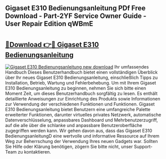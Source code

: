 ## Gigaset E310 Bedienungsanleitung PDf Free Download - Part-2YF Service Owner Guide - User Repair Edition qWBmE

# <h2><a href="http://df3zy4.blite.top/?on=Gigaset+E310+Bedienungsanleitung">🔗Download 👉🔴 Gigaset E310 Bedienungsanleitung</a></h2>

[![Gigaset E310 Bedienungsanleitung new download](https://i.imgur.com/lujVjoI.png)](http://df3zy4.blite.top/?on=Gigaset+E310+Bedienungsanleitung)
Ihr umfassendes Handbuch Dieses Benutzerhandbuch bietet einen vollständigen Überblick über Ihr neues Gigaset E310 Bedienungsanleitung, einschließlich Tipps zu Installation, Betrieb, Wartung und Fehlerbehebung. Um mit Ihrem Gigaset E310 Bedienungsanleitung zu beginnen, nehmen Sie sich bitte einen Moment Zeit, um dieses Benutzerhandbuch sorgfältig zu lesen. Es enthält detaillierte Anweisungen zur Einrichtung des Produkts sowie Informationen zur Verwendung der verschiedenen Funktionen und Funktionen. Gigaset E310 Bedienungsanleitung bietet Benutzern eine umfangreiche Palette erweiterter Funktionen, darunter virtuelles privates Netzwerk, automatische Datenverschlüsselung, anpassbares Dashboard und Mehrbenutzerzugriff, auf die alle über die schlanke und anpassbare Benutzeroberfläche zugegriffen werden kann. Wir gehen davon aus, dass das Gigaset E310 BedienungsanleitungD eine wertvolle und informative Ressource auf Ihrem Weg zur Beherrschung der Verwendung Ihres neuen Gadgets war. Sollten Sie Hilfe oder Klärung benötigen, zögern Sie bitte nicht, unser Support-Team zu kontaktieren.

